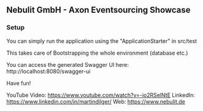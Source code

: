 ## Nebulit GmbH - Axon Eventsourcing Showcase

### Setup

You can simply run the application using the "ApplicationStarter" in src/test

This takes care of Bootstrapping the whole environment (database etc.)

You can access the generated Swagger UI here: http://localhost:8080/swagger-ui

Have fun!

YouTube Video: https://www.youtube.com/watch?v=-io2RSelNtE
LinkedIn: https://www.linkedin.com/in/martindilger/
Web: https://www.nebulit.de

